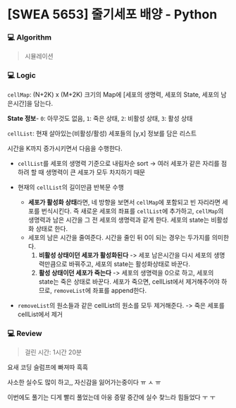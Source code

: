 # [SWEA 5653] 줄기세포 배양 - Python

### :computer: Algorithm

> 시뮬레이션



### :computer: Logic

`cellMap`: (N+2K) x (M+2K) 크기의 Map에 [세포의 생명력, 세포의 State, 세포의 남은시간]을 담는다.

**State 정보**- `0`: 아무것도 없음, `1`: 죽은 상태, `2`: 비활성 상태, `3`: 활성 상태

`cellList`: 현재 살아있는(비활성/활성) 세포들의 [y,x] 정보를 담은 리스트

시간을 K까지 증가시키면서 다음을 수행한다.

- `cellList`를 세포의 생명력 기준으로 내림차순 sort -> 여러 세포가 같은 자리를 점하려 할 때 생명력이 큰 세포가 모두 차지하기 때문

- 현재의 `cellList`의 길이만큼 반복문 수행

  - **세포가 활성화 상태**라면, 네 방향을 보면서 `cellMap`에 포함되고 빈 자리라면 세포를 번식시킨다. 즉 새로운 세포의 좌표를 `cellList`에 추가하고, `cellMap`의 생명력과 남은 시간을 그 전 세포의 생명력과 같게 한다. 세포의 state는 비활성화 상태로 한다.
  - 세포의 남은 시간을 줄여준다. 시간을 줄인 뒤 0이 되는 경우는 두가지를 의미한다.
    1. **비활성 상태이던 세포가 활성화된다** -> 세포 남은시간을 다시 세포의 생명력만큼으로 바꿔주고, 세포의 state는 활성화상태로 바꾼다.
    2. **활성 상태이던 세포가 죽는다**  -> 세포의 생명력을 0으로 하고, 세포의 state는 죽은 상태로 바꾼다. 세포가 죽으면, cellList에서 제거해주어야 하므로, `removeList`에 좌표를 append한다.

- `removeList`의 원소들과 같은 cellList의 원소를 모두 제거해준다. -> 죽은 세포를 cellList에서 제거

  

### :computer: Review

> 걸린 시간: 1시간 20분

요새 코딩 슬럼프에 빠져따 흑흑

사소한 실수도 많이 하고,, 자신감을 잃어가는중이다 ㅠ ㅅ ㅠ

이번에도 풀기는 디게 빨리 풀었는데 아웅 증말 중간에 실수 찾느라 힘들었다 ㅜ ㅜ
